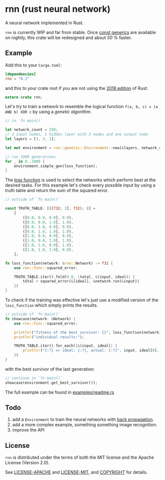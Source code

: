 # rnn (rust neural network) 

A neural network implemented in Rust.

`rnn` is currently WIP and far from stable. Once [const generics](https://github.com/rust-lang/rust/issues/44580) are available on nightly, this crate will be redesigned and about *50 %* faster.

## Example

Add this to your `Cargo.toml`:

```toml
[dependencies]
rnn = "0.1"
```

and this to your crate root if you are not using the [2018 edition](https://rust-lang-nursery.github.io/edition-guide/rust-2018/index.html) of Rust:

```rust
extern crate rnn;
```

Let's try to train a network to resemble the logical function `f(a, b, c) = (a AND b) XOR c` by using a *genetic algorithm*.

```rust
// in `fn main()`

let network_count = 250;
// 3 input nodes, 1 hidden layer with 3 nodes and one output node
let layers = [3, 3, 1];

let mut environment = rnn::genetic::Environment::new(&layers, network_count);

// run 1000 generations
for _ in 0..1000 {
    environment.simple_gen(loss_function);
}
```

The [loss function](https://en.wikipedia.org/wiki/Loss_function) is used to select the networks which perform best at the desired tasks.
For this example let's check every possible input by using a truth table and return the sum of the squared error.

```rust
// outside of `fn main()`

const TRUTH_TABLE: [([f32; 3], f32); 8] =
    [
        ([0.0, 0.0, 0.0], 0.0),
        ([0.0, 0.0, 1.0], 1.0),
        ([0.0, 1.0, 0.0], 0.0),
        ([0.0, 1.0, 1.0], 1.0),
        ([1.0, 0.0, 0.0], 0.0),
        ([1.0, 0.0, 1.0], 1.0),
        ([1.0, 1.0, 0.0], 1.0),
        ([1.0, 1.0, 1.0], 0.0),
    ];

fn loss_function(network: &rnn::Network) -> f32 {    
    use rnn::func::squared_error;

    TRUTH_TABLE.iter().fold(0.0, |total, &(input, ideal)| {
        total + squared_error(&[ideal], &network.run(&input))
    })
}
```

To check if the training was effective let's just use a modified version of the `loss_function` which simply prints the results.

```rust
// outside of `fn main()`
fn showcase(network: &Network) {    
    use rnn::func::squared_error;

    println!("fitness of the best survivor: {}", loss_function(network);
    println!("individual results:");

    TRUTH_TABLE.iter().for_each(|&(input, ideal)| {
        println!("{:?} => ideal: {:?}, actual: {:?}", input, ideal[0], network.run(&input));
    })
}
```

with the best survivor of the last generation:
```rust
// continue in `fn main()`
showcase(environment.get_best_survivor());
```

The full example can be found in [examples/readme.rs](examples/readme.rs)

## Todo

1. add a `Environment` to train the neural networks with [back propagation](https://en.wikipedia.org/wiki/Backpropagation).
2. add a more complex example, something something image recognition.
3. improve the API


## License

`rnn` is distributed under the terms of both the MIT license and the
Apache License (Version 2.0).

See [LICENSE-APACHE](LICENSE-APACHE) and [LICENSE-MIT](LICENSE-MIT), and
[COPYRIGHT](COPYRIGHT) for details.


